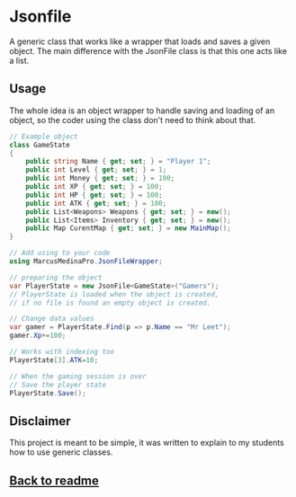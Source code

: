 ﻿# Jsonfile

A generic class that works like a wrapper that loads and saves a given object. The main difference with the JsonFile class is that this one acts like a list.

## Usage
The whole idea is an object wrapper to handle saving and loading of an object, so the coder using the class don't need to think about that.

```cs
// Example object
class GameState
{
    public string Name { get; set; } = "Player 1";
    public int Level { get; set; } = 1;
    public int Money { get; set; } = 100;
    public int XP { get; set; } = 100;
    public int HP { get; set; } = 100;
    public int ATK { get; set; } = 100;
    public List<Weapons> Weapons { get; set; } = new();
    public List<Items> Inventory { get; set; } = new();
    public Map CurentMap { get; set; } = new MainMap();
}
```

```cs
// Add using to your code
using MarcusMedinaPro.JsonFileWrapper;

// preparing the object
var PlayerState = new JsonFile<GameState>("Gamers");
// PlayerState is loaded when the object is created, 
// if no file is found an empty object is created.

// Change data values
var gamer = PlayerState.Find(p => p.Name == "Mr Leet");
gamer.Xp+=100;

// Works with indexing too
PlayerState[3].ATK=10;

// When the gaming session is over
// Save the player state
PlayerState.Save();
```

## Disclaimer
This project is meant to be simple, it was written to explain to my students how to use generic classes.

##  [Back to readme](https://github.com/MarcusMedinaPro/JsonFileWrapper/blob/main/ReadMe.md)    
